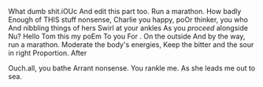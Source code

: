 ﻿What dumb shit.iOUc And edit this part too. Run a marathon.
How badly
Enough of THIS stuff nonsense, Charlie
you happy, poOr thinker, you who
And nibbling things of hers
Swirl at your ankles
As you *proceed* alongside
Nu?
Hello Tom this my poEm
To you For 
.
On the outside
And by the way, run a marathon.
Moderate the body's energies,
Keep the bitter and the sour in right
Proportion. After 


Ouch.all, you bathe
Arrant nonsense.
You rankle me.
As she leads me out to sea.